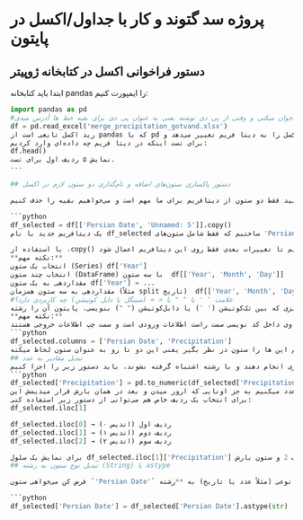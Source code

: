 # پروژه سد گتوند و کار با جداول/اکسل در پایتون

## دستور فراخوانی اکسل در کتابخانه ژوپیتر

ابتدا باید کتابخانه pandas را ایمپورت کنیم:

```python
import pandas as pd
#هر وقت ایمپورت رو میزنی بعد اسم یک کتابخانه یعنی اونو فراخوان میکنی و وقتی از پی دی نوشته یعنی به عنوان پی دی برای بقیه خط ها آدرس میدی
df = pd.read_excel('merge_precipitation_gotvand.xlsx')
رید اکسل تابعی است از pandas که با pd مشخصش کردیم. در خط بالا که اکسل را به دیتا فریم تغییر می‌دهد و df هم همان دیتا فریم فضای مورد نظر ما هستش. عملگر پی دی برای این است که در فضای پاندا بخواند آن را
برای تست اینکه در دیتا فریم چه داده‌ای وارد کردیم:
df.head()
نمایش ۵ ردیف اول برای تست.
---

## دستور پاکسازی ستون‌های اضافه و نام‌گذاری دو ستون لازم در اکسل

فرض کنید فقط دو ستون از دیتافریم برای ما مهم است و می‌خواهیم بقیه را حذف کنیم:

```python
df_selected = df[['Persian Date', 'Unnamed: 5']].copy()
یک دیتافریم جدید با نام df_selected ساختیم که فقط شامل ستون‌های 'Persian Date' و 'Unnamed: 5' از دیتافریم اصلی است.

با استفاده از .copy() یک نسخه مستقل از داده‌ها گرفتیم تا تغییرات بعدی فقط روی این دیتافریم اعمال شود.
**نکته مهم:** 
انتخاب یک ستون (Series)	df['Year']
انتخاب چند ستون (DataFrame) با سه ستون	df[['Year', 'Month', 'Day']]
مقداردهی به یک ستون	df['Year'] = ...
مقداردهی به سه ستون همزمان (مثلاً split تاریخ)	df[['Year', 'Month', 'Day']] = ...
#علامت ' ' یا " " یا « » (سینگل یا دابل کوتیشن) چه کاربردی دارد؟
هر چیزی که بین تک‌کوتیشن (' ') یا دابل‌کوتیشن (" ") بنویسی، پایتون آن را رشته (متن، string) در نظر می‌گیرد.
**نکته مهم:**
در مساوی داخل کد نویسی سمت راست اطلاعات ورودی است و سمت چپ اطلاعات خروجی هستند 
```python
df_selected.columns = ['Persian Date', 'Precipitation']
نحوه خوانش پایتون از چپ به راست هستش و و وقتی در [] دو تا اسم به صورت رشته میدیم به ترتیب از چپ به راست آن ها را شماره یک و دیگری را شماره دو و بعد از خروجی میخواهیم این ها را ستون در نظر بگیر یعنی این دو تا رو به عنوان ستون لحاظ میکنه
## تبدیل مقادیر به عدد
برای اینکه مقادیر داخل اکسل محاسبات ریاضی یا آماری انجام دهند و با رشته اشتباه گرفته نشوند، باید دستور زیر را اجرا کنیم:
```python
df_selected['Precipitation'] = pd.to_numeric(df_selected['Precipitation'], errors='coerce')
ستون بارش را که قبلا گفتیم این ستون را برایمان تشکیل بده با دستوری که از پاندا فراخوان میکنیم تبدیل به عدد میکنیم به جز اونایی که ارور میدن و بعد در همان بارش قرار میدیمش اینerrors='coerce' هم سلول هایی که مقدار ندارند را nan در نظر میگیرد. 
برای انتخاب یک ردیف خاص هم می‌توانی از دستور زیر استفاده کنی:
df_selected.iloc[1]

df_selected.iloc[0] → ردیف اول (اندیس ۰)
df_selected.iloc[1] → ردیف دوم (اندیس ۱)
df_selected.iloc[2] → ردیف سوم (اندیس ۲)

برای نمایش یک سلول df_selected.iloc[1]['Precipitation'] اوکیه که میگه ردیف 2 و ستون بارش
## تبدیل نوع ستون به رشته (String) با astype

فرض کن می‌خواهی ستون `'Persian Date'` را از هر نوعی (مثلاً عدد یا تاریخ) به **رشته** (string) تبدیل کنی. کافی است از تابع `.astype(str)` استفاده کنی:

```python
df_selected['Persian Date'] = df_selected['Persian Date'].astype(str)



